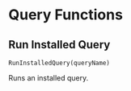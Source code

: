 # Query Functions

## Run Installed Query

`RunInstalledQuery(queryName)`

Runs an installed query.
